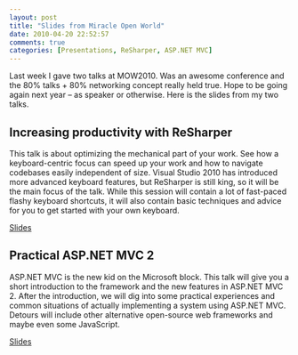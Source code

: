 ```yaml
---
layout: post
title: "Slides from Miracle Open World"
date: 2010-04-20 22:52:57
comments: true
categories: [Presentations, ReSharper, ASP.NET MVC]
---
```

Last week I gave two talks at MOW2010. Was an awesome conference and the 80% talks + 80% networking concept really held true. Hope to be going again next year – as speaker or otherwise. Here is the slides from my two talks.
  
## Increasing productivity with ReSharper
This talk is about optimizing the mechanical part of your work. See how a keyboard-centric focus can speed up your work and how to navigate codebases easily independent of size. Visual Studio 2010 has introduced more advanced keyboard features, but ReSharper is still king, so it will be the main focus of the talk. While this session will contain a lot of fast-paced flashy keyboard shortcuts, it will also contain basic techniques and advice for you to get started with your own keyboard.
  
[Slides](/files/Productivity-with-ReSharper.pptx)
  
## Practical ASP.NET MVC 2
ASP.NET MVC is the new kid on the Microsoft block. This talk will give you a short introduction to the framework and the new features in ASP.NET MVC 2. After the introduction, we will dig into some practical experiences and common situations of actually implementing a system using ASP.NET MVC. Detours will include other alternative open-source web frameworks and maybe even some JavaScript.
  
[Slides](/files/Practical-ASP.NET-MVC.pptx)
